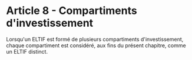 # Article 8 - Compartiments d'investissement


Lorsqu'un ELTIF est formé de plusieurs compartiments d'investissement, chaque compartiment est considéré, aux fins du présent chapitre, comme un ELTIF distinct.
